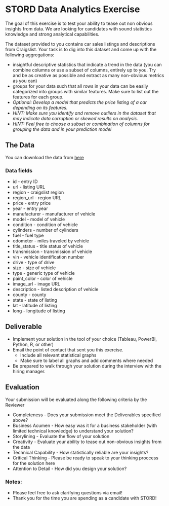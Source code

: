 # STORD Data Analytics Exercise
The goal of this exercise is to test your ability to tease out non obvious insights from data. We are looking for candidates with sound statistics knowledge and strong analytical capabilities. 

The dataset provided to you contains car sales listings and descriptions from Craigslist. Your task is to dig into this dataset and come up with the following aggregations: 
* insightful descriptive statistics that indicate a trend in the data (you can combine columns or use a subset of columns, entirely up to you. Try and be as creative as possible and extract as many non-obvious metrics as you can)
* groups for your data such that all rows in your data can be easily categorized into groups with similar features. Make sure to list out the features for each group. 
* *Optional: Develop a model that predicts the price listing of a car depending on its features.*
* *HINT: Make sure you identify and remove outliers in the dataset that may indicate data corruption or skewed results on analysis.* 
* *HINT: Feel free to choose a subset or combination of columns for grouping the data and in your prediction model* 

## The Data

You can download the data from [here](https://drive.google.com/drive/folders/1pm6sShAgqg6U_veuIslI4D_kcvg1pNLQ?usp=sharing)

### Data fields
* id - entry ID
* url - listing URL
* region - craigslist region
* region_url - region URL
* price - entry price
* year - entry year
* manufacturer - manufacturer of vehicle
* model - model of vehicle
* condition - condition of vehicle
* cylinders - number of cylinders
* fuel - fuel type
* odometer - miles traveled by vehicle
* title_status - title status of vehicle
* transmission - transmission of vehicle
* vin - vehicle identification number
* drive - type of drive
* size - size of vehicle
* type - generic type of vehicle
* paint_color - color of vehicle
* image_url - image URL
* description - listed description of vehicle
* county - county
* state - state of listing
* lat - latitude of listing
* long - longitude of listing

## Deliverable

- Implement your solution in the tool of your choice (Tableau, PowerBI, Python, R, or other)
- Email the point of contact that sent you this exercise. 
  * Include all relevant statistical graphs
  * Make sure to label all graphs and add comments where needed
- Be prepared to walk through your solution during the interview with the hiring manager. 

## Evaluation
Your submission will be evaluated along the following criteria by the Reviewer
- Completeness - Does your submission meet the Deliverables specified above?
- Business Acumen - How easy was it for a business stakeholder (with limited technical knowledge) to understand your solution?
- Storylining - Evaluate the flow of your solution
- Creativity - Evaluate your ability to tease out non-obvious insights from the data 
- Technical Capability - How statistically reliable are your insights?
- Critical Thinking - Please be ready to speak to your thinking proccess for the solution here
- Attention to Detail - How did you design your solution?

### Notes:   
- Please feel free to ask clarifying questions via email!  
- Thank you for the time you are spending as a candidate with STORD!
